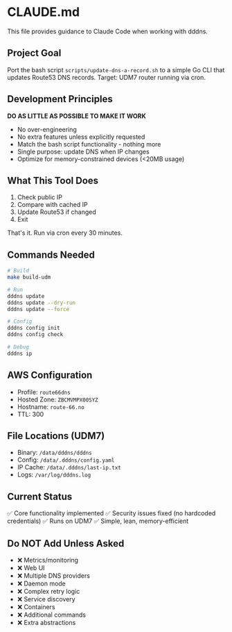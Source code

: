 # CLAUDE.md

This file provides guidance to Claude Code when working with dddns.

## Project Goal

Port the bash script `scripts/update-dns-a-record.sh` to a simple Go CLI that updates Route53 DNS records. Target: UDM7 router running via cron.

## Development Principles

**DO AS LITTLE AS POSSIBLE TO MAKE IT WORK**
- No over-engineering
- No extra features unless explicitly requested
- Match the bash script functionality - nothing more
- Single purpose: update DNS when IP changes
- Optimize for memory-constrained devices (<20MB usage)

## What This Tool Does

1. Check public IP
2. Compare with cached IP
3. Update Route53 if changed
4. Exit

That's it. Run via cron every 30 minutes.

## Commands Needed

```bash
# Build
make build-udm

# Run
dddns update
dddns update --dry-run
dddns update --force

# Config
dddns config init
dddns config check

# Debug
dddns ip
```

## AWS Configuration

- Profile: `route66dns`
- Hosted Zone: `ZBCMVMPX00SYZ`
- Hostname: `route-66.no`
- TTL: 300

## File Locations (UDM7)

- Binary: `/data/dddns/dddns`
- Config: `/data/.dddns/config.yaml`
- IP Cache: `/data/.dddns/last-ip.txt`
- Logs: `/var/log/dddns.log`

## Current Status

✅ Core functionality implemented
✅ Security issues fixed (no hardcoded credentials)
✅ Runs on UDM7
✅ Simple, lean, memory-efficient

## Do NOT Add Unless Asked

- ❌ Metrics/monitoring
- ❌ Web UI
- ❌ Multiple DNS providers
- ❌ Daemon mode
- ❌ Complex retry logic
- ❌ Service discovery
- ❌ Containers
- ❌ Additional commands
- ❌ Extra abstractions
